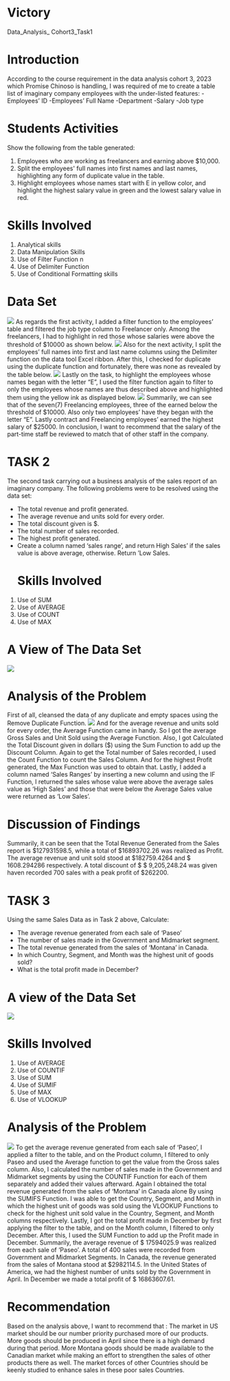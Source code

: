 # Victory
Data_Analysis_ Cohort3_Task1
# Introduction
According to the course requirement in the data analysis cohort 3, 2023  which Promise Chinoso is handling, I was required of me to create a table list of imaginary company employees with the under-listed features: 
-Employees’ ID
-Employees’ Full Name
-Department
-Salary
-Job type
# Students Activities
Show the following from the table generated:
1. Employees who are working as freelancers and earning above $10,000.
2. Split the employees' full names into first names and last names, highlighting any form of duplicate value in the table.
3. Highlight employees whose names start with E in yellow color, and highlight the highest salary value in green and the lowest salary value in red.
# Skills Involved
1. Analytical skills
2. Data Manipulation Skills
3. Use of Filter Function n
4. Use of Delimiter Function
5. Use of Conditional Formatting skills
# Data Set
![](table.jpg)
As regards the first activity, I added a filter function to the employees’ table and filtered the job type column to Freelancer only. Among the freelancers, I had to highlight in red those whose salaries were above the threshold of  $10000 as shown below.
![](task1.jpg)
Also for the next activity, I split the employees’ full names into first and last name columns using the Delimiter function on the data tool Excel ribbon. After this, I checked for duplicate using the duplicate function and fortunately, there was none as revealed by the table below.
![](task5.jpg)
Lastly on the task, to highlight the employees whose names began with the letter “E”, I used the filter function again to filter to only the employees whose names are thus described above and highlighted them using the yellow ink as displayed below.
![](task3.jpg)
Summarily, we can see that of the seven(7) Freelancing employees, three of the earned below the threshold of $10000. Also only two employees’ have they began with the letter “E”. Lastly contract and Freelancing employees’ earned the highest salary of $25000.
In conclusion, I want to recommend that the salary of the part-time staff be reviewed to match that of other staff in the company.

# TASK 2
The second task carrying out a business analysis of the sales report of an imaginary company. The following problems were to be resolved using the data set:
-	The total revenue and profit generated.
-	The average revenue and units sold for every order.
-	The total discount given is $.
-	The total number of sales recorded.
-	The highest profit generated.
-	Create a column named ‘sales range’, and return High Sales’ if the sales value is above average, otherwise. Return ’Low Sales.
	# Skills Involved
1. Use of SUM
2. Use of AVERAGE
3. Use of COUNT
4. Use of MAX
# A View of The Data Set
![](task2.02.jpg)
 # Analysis of the Problem
First of all, cleansed the data of any duplicate and empty spaces using the Remove Duplicate Function.
![](task2.0.jpg)
And for the average revenue and units sold for every order, the Average Function came in handy. So I got the average Gross Sales and Unit Sold using the Average Function.
Also, I got Calculated the Total  Discount given in dollars ($) using the Sum Function to add up the Discount Column. 
Again to get the Total number of Sales recorded, I used the Count Function to count the  Sales Column.
And for the highest Profit generated, the Max Function was used to obtain that.
Lastly, I added a column named ‘Sales Ranges’ by inserting a new column and using the IF Function, I returned the sales whose value were above the average sales value as ‘High Sales’ and those that were below the Average Sales value were returned as ‘Low Sales’.
# Discussion of Findings
 Summarily, it can be seen that the Total Revenue Generated  from the Sales report is $127931598.5, while a total of $16893702.26 was realized as Profit. The average revenue  and unit sold stood  at $182759.4264 and $ 1608.294286 respectively. A total discount of $ $ 9,205,248.24 was given haven recorded 700 sales with a peak profit of $262200.

 # TASK 3
Using the same Sales Data as in Task 2 above, Calculate:
-	The average revenue generated from each sale of ‘Paseo’
-	The number of sales made in the Government and Midmarket segment.
-	The total revenue generated from the sales of ‘Montana’ in Canada.
-	In which Country, Segment, and Month was the highest unit of goods sold?
-	What is the total profit made in December?
  # A view of the Data Set 
  ![](task3.1.jpg)

 # Skills Involved
 1. Use of AVERAGE
 2. Use of COUNTIF
 3. Use of SUM
 4. Use of SUMIF
 5. Use of MAX
 6. Use of VLOOKUP
 
  # Analysis of the Problem
  ![](task3.0.jpg)
To get the average revenue generated from each sale of ‘Paseo’, I applied a filter to the table, and on the Product column, I filtered to only Paseo and used the Average function to get the value from the Gross sales column.
Also, I calculated the number of sales made in the Government and Midmarket segments by using the COUNTIF Function for each of them separately and added their values afterward.
Again I obtained the total revenue generated from the sales of ‘Montana’ in Canada alone By using the SUMIFS Function. 
I was able to get the Country, Segment, and Month in which the highest unit of goods  was sold using the VLOOKUP Functions to check for the highest unit sold value in the Country, Segment, and Month columns respectively. 
Lastly, I got the total profit made in December by first applying the filter to the table, and on the Month column, I filtered to only December. After this, I used the SUM Function to add up the Profit made in December.
Summarily, the average revenue of $ 17594025.9 was realized from each sale of ‘Paseo’. A total of 400 sales were recorded  from Government and Midmarket Segments. In Canada, the revenue generated from the sales of Montana stood at $2982114.5. In the United States of America, we had the highest number of units sold by the Government in April. In December we made a total profit of $ 16863607.61.
# Recommendation
Based on the analysis above, I want to recommend that :
The market in US market should be our number priority  purchased more of our products.
More goods should be produced in April since there is a high demand during that period.
More Montana goods should be made available to the Canadian market while making an effort to strengthen the sales of other products there as well.
The market forces of other Countries should be keenly studied to enhance sales in these poor sales Countries. 





